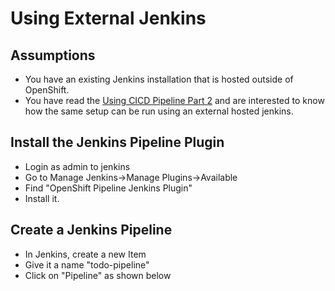 # Using External Jenkins

## Assumptions
- You have an existing Jenkins installation that is hosted outside of OpenShift.
- You have read the [Using CICD Pipeline Part 2](using_cicd_pipeline_part2.md) and are interested to know how the same setup can be run using an external hosted jenkins.

## Install the Jenkins Pipeline Plugin
- Login as admin to jenkins
- Go to Manage Jenkins->Manage Plugins->Available
- Find "OpenShift Pipeline Jenkins Plugin"
- Install it.

## Create a Jenkins Pipeline
- In Jenkins, create a new Item
- Give it a name "todo-pipeline"
- Click on "Pipeline" as shown below


